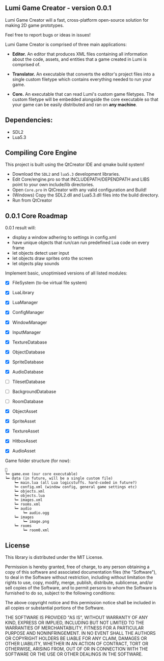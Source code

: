 Lumi Game Creator - version 0.0.1
--------------------------------------------------------
Lumi Game Creator will a fast, cross-platform
open-source solution for making 2D game prototypes.

Feel free to report bugs or ideas in issues!

Lumi Game Creator is comprised of three main applications:
* **Editor.** An editor that produces XML files containing all information about 
  the code, assets, and entities that a game created in Lumi is comprised of.

* **Translator.** An executable that converts the editor's project files into a 
  single custom filetype which contains everything needed to run your game.

* **Core.** An executable that can read Lumi's custom game filetypes. The 
  custom filetype will be embedded alongside the core executable so that your game can
  be easily distributed and ran on **any machine**.

Dependencies:
--------------------------------------------------------
* SDL2
* Lua5.3

Compiling Core Engine
--------------------------------------------------------

This project is built using the QtCreator IDE and qmake build system!

* Download the `SDL2` and `lua5.3` development libraries.
* Edit Core/engine.pro so that INCLUDEPATH/DEPENDPATH and LIBS point to your own include/lib directories.
* Open `Core.pro` in QtCreator with any valid configuration and Build!
* (Windows) Copy the SDL2.dll and Lua5.3.dll files into the build directory.
* Run from QtCreator

0.0.1 Core Roadmap
--------------------------------------------------------
0.0.1 result will:
* display a window adhering to settings in config.xml
* have unique objects that run/can run predefined Lua code on every frame
* let objects detect user input
* let objects draw sprites onto the screen
* let objects play sounds

Implement basic, unoptimised versions of all listed modules:
- [x] FileSystem (to-be virtual file system)
- [x] LuaLibrary

- [x] LuaManager
- [x] ConfigManager
- [x] WindowManager
- [x] InputManager

- [x] TextureDatabase
- [x] ObjectDatabase
- [x] SpriteDatabase
- [x] AudioDatabase
- [ ] TilesetDatabase
- [ ] BackgroundDatabase
- [ ] RoomDatabase

- [x] ObjectAsset
- [x] SpriteAsset
- [x] TextureAsset
- [x] HitboxAsset
- [x] AudioAsset

Game folder structure (for now):
```
📁
┕━ game.exe (our core executable)
┕━ data (in future, will be a single custom file)
	┕━ main.lua (all Lua logicstuffs. hard-coded in future?)
	┕━ config.xml (window config, general game settings etc)
	┕━ objects.xml
	┕━ objects.lua
	┕━ images.xml
	┕━ rooms.xml
	┕━ audio
		┕━ audio.ogg
	┕━ images
		┕━ image.png
	┕━ rooms
		┕━ room0.xml
```

License
--------------------------------------------------------
This library is distributed under the MIT License.

Permission is hereby granted, free of charge, to any person
obtaining a copy of this software and associated documentation
files (the "Software"), to deal in the Software without
restriction, including without limitation the rights to use,
copy, modify, merge, publish, distribute, sublicense, and/or sell
copies of the Software, and to permit persons to whom the
Software is furnished to do so, subject to the following
conditions:

The above copyright notice and this permission notice shall be
included in all copies or substantial portions of the Software.

THE SOFTWARE IS PROVIDED "AS IS", WITHOUT WARRANTY OF ANY KIND,
EXPRESS OR IMPLIED, INCLUDING BUT NOT LIMITED TO THE WARRANTIES
OF MERCHANTABILITY, FITNESS FOR A PARTICULAR PURPOSE AND
NONINFRINGEMENT. IN NO EVENT SHALL THE AUTHORS OR COPYRIGHT
HOLDERS BE LIABLE FOR ANY CLAIM, DAMAGES OR OTHER LIABILITY,
WHETHER IN AN ACTION OF CONTRACT, TORT OR OTHERWISE, ARISING
FROM, OUT OF OR IN CONNECTION WITH THE SOFTWARE OR THE USE OR
OTHER DEALINGS IN THE SOFTWARE.
